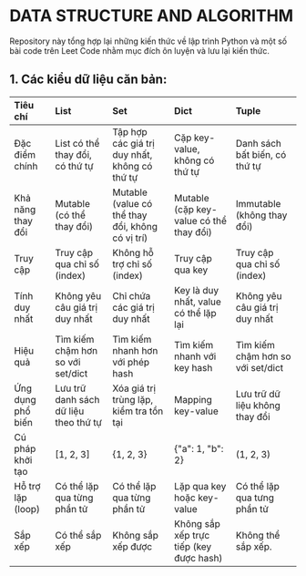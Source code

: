 # DATA STRUCTURE AND ALGORITHM 
Repository này tổng hợp lại những kiến thức về lập trình Python và một số bài code trên Leet Code nhằm mục đích ôn luyện và lưu lại kiến thức. 

## 1. Các kiểu dữ liệu căn bản: 

| Tiêu chí              | **List** | **Set** | **Dict** | **Tuple** | 
| :------| :------- | :------- |:------- |:------- |
| Đặc điểm chính | List có thể thay đổi, có thứ tự | Tập hợp các giá trị duy nhất, không có thứ tự  | Cặp key-value, không có thứ tự  | Danh sách bất biến, có thứ tự  |
| Khả năng thay đổi | Mutable (có thể thay đổi) | Mutable (value có thể thay đổi, không có vị trí)  | Mutable (cặp key-value có thể thay đổi)  | Immutable (không thay đổi)  |
| Truy cập |Truy cập qua chỉ số (index) | Không hỗ trợ chỉ số (index)  | Truy cập qua key | Truy cập qua chỉ số (index) |
| Tính duy nhất |Không yêu câu giá trị duy nhất | Chỉ chứa các giá trị duy nhất | Key là duy nhất, value có thể lặp lại | Không yêu câu giá trị duy nhất |
| Hiệu quả |Tìm kiếm chậm hơn so với set/dict | Tìm kiếm nhanh hơn với phép hash | Tìm kiếm nhanh với key hash | Tìm kiếm chậm hơn so với set/dict |
| Ứng dụng phổ biến |Lưu trữ danh sách dữ liệu theo thứ tự | Xóa giá trị trùng lặp, kiểm tra tồn tại | Mapping key-value | Lưu trữ dữ liệu không thay đổi |
| Cú pháp khởi tạo |[1, 2, 3] | {1, 2, 3} | {"a": 1, "b": 2} | (1, 2, 3) |
| Hỗ trợ lặp (loop) |Có thể lặp qua từng phần tử | Có thể lặp qua từng phần tử | Lặp qua key hoặc key-value | Có thể lặp qua tưng phần tử |
| Sắp xếp | Có thể sắp xếp | Không sắp xếp được | Không sắp xếp trực tiếp (key được hash) | Không thể sắp xếp.  |

